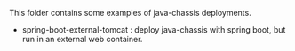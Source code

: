 This folder contains some examples of java-chassis deployments. 

* spring-boot-external-tomcat : deploy java-chassis with spring boot, but run in an external web container.
